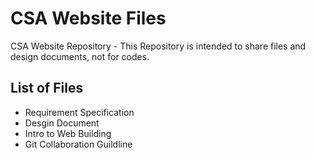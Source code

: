 # CSA Website Files
CSA Website Repository - This Repository is intended to share files and design documents, not for codes. 

## List of Files
- Requirement Specification
- Desgin Document
- Intro to Web Building
- Git Collaboration Guildline